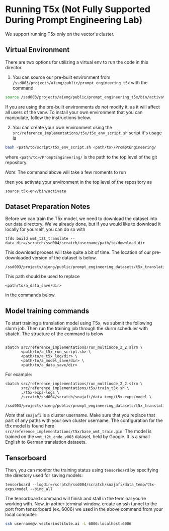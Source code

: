 # Running T5x (Not Fully Supported During Prompt Engineering Lab)

We support running T5x only on the vector's cluster. 

## Virtual Environment

There are two options for utilizing a virtual env to run the code in this director. 
1) You can source our pre-built environment from `/ssd003/projects/aieng/public/prompt_engineering_t5x` with the command
```bash
source /ssd003/projects/aieng/public/prompt_engineering_t5x/bin/activate
```
If you are using the pre-built environments *do not* modify it, as it will affect all users of the venv. To install your own environment that you can manipulate, follow the instructions below.

2) You can create your own environment using the `src/reference_implementations/t5x/t5x_env_script.sh` script it's usage is 
```bash
bash <path/to/script/t5x_env_script.sh <path/to>/PromptEngineering/
```
where `<path/to>/PromptEngineering/` is the path to the top level of the git repository.

*Note*: The command above will take a few moments to run

then you activate your environment in the top level of the repository as
```
source t5x-env/bin/activate
```

## Dataset Preparation Notes

Before we can train the T5x model, we need to download the dataset into our data directory. We've already done, but if you would like to download it locally for yourself, you can do so with 
```
tfds build wmt_t2t_translate --data_dir=/scratch/ssd004/scratch/username/path/to/download_dir
```
This download process will take quite a bit of time. The location of our pre-downloaded version of the dataset is below.
```
/ssd003/projects/aieng/public/prompt_engineering_datasets/t5x_translation_dataset/
```
This path should be used to replace 
```
<path/to/a_data_save/dir>
```
in the commands below.

## Model training commands

To start training a translation model using T5x, we submit the following slurm job.  Then run the training job through the slurm scheduler with sbatch. The structure of the command is below
```

sbatch src/reference_implementations/run_multinode_2_2.slrm \
       <path/to/a_t5x_run_script.sh> \
       <path/to/a_t5x_log/dir> \
       <path/to/a_model_save/dir> \
       <path/to/a_data_save/dir>
```

For example:
```
sbatch src/reference_implementations/run_multinode_2_2.slrm \
       src/reference_implementations/t5x/train_t5x.sh \
       ./t5x-exps-logs \
       /scratch/ssd004/scratch/snajafi/data_temp/t5x-exps/model \
       /ssd003/projects/aieng/public/prompt_engineering_datasets/t5x_translation_dataset/
```
*Note* that `snajafi` is a cluster username. Make sure that you replace that part of any paths with your own cluster username. The configuration for the t5x model is found here `src/reference_implementations/t5x/base_wmt_train.gin`. The model is trained on the `wmt_t2t_ende_v003` dataset, held by Google. It is a small English to German translation datasets.

## Tensorboard

Then, you can monitor the training status using `tensorboard` by specifying the directory used for saving models:
```
tensorboard --logdir=/scratch/ssd004/scratch/snajafi/data_temp/t5x-exps/model --bind_all
```

The tensorboard command will finish and stall in the terminal you're working with. Now, in aother terminal window, create an ssh tunnel to the port from tensorboard (ex. 6006) we used in the above command from your local computer:
```bash
ssh username@v.vectorinstitute.ai -L 6006:localhost:6006
```

